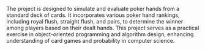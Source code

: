 The project is designed to simulate and evaluate poker hands from a standard deck of cards. It incorporates various poker hand rankings, including royal flush, straight flush, and pairs, to determine the winner among players based on their dealt hands. This project serves as a practical exercise in object-oriented programming and algorithm design, enhancing understanding of card games and probability in computer science.
